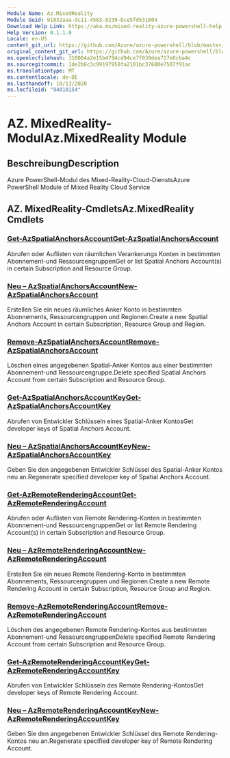```yaml
---
Module Name: Az.MixedReality
Module Guid: 91832aaa-dc11-4583-8239-bce5fd531604
Download Help Link: https://aka.ms/mixed-reality-azure-powershell-help
Help Version: 0.1.1.0
Locale: en-US
content_git_url: https://github.com/Azure/azure-powershell/blob/master/src/MixedReality/MixedReality/help/Az.MixedReality.md
original_content_git_url: https://github.com/Azure/azure-powershell/blob/master/src/MixedReality/MixedReality/help/Az.MixedReality.md
ms.openlocfilehash: 310004a2e15b4794cd94ce7f039dea717e8cba4c
ms.sourcegitcommit: 1de2b6c3c99197958fa2101bc37680e7507f91ac
ms.translationtype: MT
ms.contentlocale: de-DE
ms.lasthandoff: 10/13/2020
ms.locfileid: "94010154"
---
```

# <span data-ttu-id="22eea-101">AZ. MixedReality-Modul</span><span class="sxs-lookup"><span data-stu-id="22eea-101">Az.MixedReality Module</span></span>
## <span data-ttu-id="22eea-102">Beschreibung</span><span class="sxs-lookup"><span data-stu-id="22eea-102">Description</span></span>
<span data-ttu-id="22eea-103">Azure PowerShell-Modul des Mixed-Reality-Cloud-Diensts</span><span class="sxs-lookup"><span data-stu-id="22eea-103">Azure PowerShell Module of Mixed Reality Cloud Service</span></span>

## <span data-ttu-id="22eea-104">AZ. MixedReality-Cmdlets</span><span class="sxs-lookup"><span data-stu-id="22eea-104">Az.MixedReality Cmdlets</span></span>
### [<span data-ttu-id="22eea-105">Get-AzSpatialAnchorsAccount</span><span class="sxs-lookup"><span data-stu-id="22eea-105">Get-AzSpatialAnchorsAccount</span></span>](Get-AzSpatialAnchorsAccount.md)
<span data-ttu-id="22eea-106">Abrufen oder Auflisten von räumlichen Verankerungs Konten in bestimmten Abonnement-und Ressourcengruppen</span><span class="sxs-lookup"><span data-stu-id="22eea-106">Get or list Spatial Anchors Account(s) in certain Subscription and Resource Group.</span></span>

### [<span data-ttu-id="22eea-107">Neu – AzSpatialAnchorsAccount</span><span class="sxs-lookup"><span data-stu-id="22eea-107">New-AzSpatialAnchorsAccount</span></span>](New-AzSpatialAnchorsAccount.md)
<span data-ttu-id="22eea-108">Erstellen Sie ein neues räumliches Anker Konto in bestimmten Abonnements, Ressourcengruppen und Regionen.</span><span class="sxs-lookup"><span data-stu-id="22eea-108">Create a new Spatial Anchors Account in certain Subscription, Resource Group and Region.</span></span>

### [<span data-ttu-id="22eea-109">Remove-AzSpatialAnchorsAccount</span><span class="sxs-lookup"><span data-stu-id="22eea-109">Remove-AzSpatialAnchorsAccount</span></span>](Remove-AzSpatialAnchorsAccount.md)
<span data-ttu-id="22eea-110">Löschen eines angegebenen Spatial-Anker Kontos aus einer bestimmten Abonnement-und Ressourcengruppe.</span><span class="sxs-lookup"><span data-stu-id="22eea-110">Delete specified Spatial Anchors Account from certain Subscription and Resource Group.</span></span>

### [<span data-ttu-id="22eea-111">Get-AzSpatialAnchorsAccountKey</span><span class="sxs-lookup"><span data-stu-id="22eea-111">Get-AzSpatialAnchorsAccountKey</span></span>](Get-AzSpatialAnchorsAccountKey.md)
<span data-ttu-id="22eea-112">Abrufen von Entwickler Schlüsseln eines Spatial-Anker Kontos</span><span class="sxs-lookup"><span data-stu-id="22eea-112">Get developer keys of Spatial Anchors Account.</span></span>

### [<span data-ttu-id="22eea-113">Neu – AzSpatialAnchorsAccountKey</span><span class="sxs-lookup"><span data-stu-id="22eea-113">New-AzSpatialAnchorsAccountKey</span></span>](New-AzSpatialAnchorsAccountKey.md)
<span data-ttu-id="22eea-114">Geben Sie den angegebenen Entwickler Schlüssel des Spatial-Anker Kontos neu an.</span><span class="sxs-lookup"><span data-stu-id="22eea-114">Regenerate specified developer key of Spatial Anchors Account.</span></span>

### [<span data-ttu-id="22eea-115">Get-AzRemoteRenderingAccount</span><span class="sxs-lookup"><span data-stu-id="22eea-115">Get-AzRemoteRenderingAccount</span></span>](Get-AzRemoteRenderingAccount.md)
<span data-ttu-id="22eea-116">Abrufen oder Auflisten von Remote Rendering-Konten in bestimmten Abonnement-und Ressourcengruppen</span><span class="sxs-lookup"><span data-stu-id="22eea-116">Get or list Remote Rendering Account(s) in certain Subscription and Resource Group.</span></span>

### [<span data-ttu-id="22eea-117">Neu – AzRemoteRenderingAccount</span><span class="sxs-lookup"><span data-stu-id="22eea-117">New-AzRemoteRenderingAccount</span></span>](New-AzRemoteRenderingAccount.md)
<span data-ttu-id="22eea-118">Erstellen Sie ein neues Remote Rendering-Konto in bestimmten Abonnements, Ressourcengruppen und Regionen.</span><span class="sxs-lookup"><span data-stu-id="22eea-118">Create a new Remote Rendering Account in certain Subscription, Resource Group and Region.</span></span>

### [<span data-ttu-id="22eea-119">Remove-AzRemoteRenderingAccount</span><span class="sxs-lookup"><span data-stu-id="22eea-119">Remove-AzRemoteRenderingAccount</span></span>](Remove-AzRemoteRenderingAccount.md)
<span data-ttu-id="22eea-120">Löschen des angegebenen Remote Rendering-Kontos aus bestimmten Abonnement-und Ressourcengruppen</span><span class="sxs-lookup"><span data-stu-id="22eea-120">Delete specified Remote Rendering Account from certain Subscription and Resource Group.</span></span>

### [<span data-ttu-id="22eea-121">Get-AzRemoteRenderingAccountKey</span><span class="sxs-lookup"><span data-stu-id="22eea-121">Get-AzRemoteRenderingAccountKey</span></span>](Get-AzRemoteRenderingAccountKey.md)
<span data-ttu-id="22eea-122">Abrufen von Entwickler Schlüsseln des Remote Rendering-Kontos</span><span class="sxs-lookup"><span data-stu-id="22eea-122">Get developer keys of Remote Rendering Account.</span></span>

### [<span data-ttu-id="22eea-123">Neu – AzRemoteRenderingAccountKey</span><span class="sxs-lookup"><span data-stu-id="22eea-123">New-AzRemoteRenderingAccountKey</span></span>](New-AzRemoteRenderingAccountKey.md)
<span data-ttu-id="22eea-124">Geben Sie den angegebenen Entwickler Schlüssel des Remote Rendering-Kontos neu an.</span><span class="sxs-lookup"><span data-stu-id="22eea-124">Regenerate specified developer key of Remote Rendering Account.</span></span>